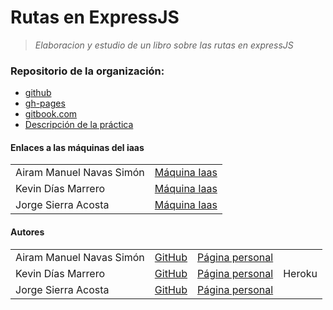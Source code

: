 # **Rutas en ExpressJS**

> *Elaboracion y estudio de un libro sobre las rutas en expressJS*

### Repositorio de la organización:  

- [github](https://github.com/ULL-ESIT-PL-1617/estudiar-las-rutas-en-expressjs-airam-jorge)
- [gh-pages](https://ull-esit-pl-1617.github.io/estudiar-las-rutas-en-expressjs-airam-jorge)
- [gitbook.com](https://ediolot.gitbooks.io/routas-expressjs/content/)
- [Descripción de la práctica](https://casianorodriguezleon.gitbooks.io/ull-esit-1617/practicas/practicalearningrouting.html)


#### Enlaces a las máquinas del iaas

 <table>
  <tr>
   <td> Airam Manuel Navas Simón </td>
   <td> <a href="http://10.6.128.148:8081/">Máquina Iaas</a> </td>
  </tr>
  <tr>
  <td> Kevin Días Marrero </td>
  <td> <a href="http://10.6.128.44:8081/">Máquina Iaas</a> </td>
  </tr>
  <tr>
  <td> Jorge Sierra Acosta  </td>
  <td> <a href="http://10.6.128.185:8081/">Máquina Iaas</a>  </td>
  </tr>
 </table>


#### Autores

<table>
 <tr>
  <td> Airam Manuel Navas Simón </td>
  <td> <a href="https://github.com/AiramNavas">GitHub</a> </td>
  <td> <a href="https://airamnavas.github.io/">Página personal</a> </td>
 </tr>
 <tr>
 <td> Kevin Días Marrero </td>
 <td> <a href="https://github.com/alu0100880625">GitHub</a> </td>
 <td> <a href="https://alu0100880625.github.io/">Página personal</a></td>
 <td> <a gerf="https://protected-lake-91112.herokuapp.com/">Heroku</a></td>
 </tr>
 <tr>
 <td> Jorge Sierra Acosta  </td>
 <td> <a href="https://github.com/Ediolot">GitHub</a>  </td>
 <td> <a href="https://ediolot.github.io/">Página personal</a> </td>
 </tr>
</table>
